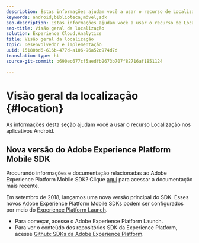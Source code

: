 ```yaml
---
description: Estas informações ajudam você a usar o recurso de Localização nos aplicativos do Android.
keywords: android;biblioteca;móvel;sdk
seo-description: Estas informações ajudam você a usar o recurso de Localização nos aplicativos do Android.
seo-title: Visão geral da localização
solution: Experience Cloud,Analytics
title: Visão geral da localização
topic: Desenvolvedor e implementação
uuid: 15180bd6-616b-477d-a106-96a52c974d7d
translation-type: ht
source-git-commit: b690ec677cf5aedfb2673b707f82716af1851124

---
```



# Visão geral da localização {#location}

As informações desta seção ajudam você a usar o recurso Localização nos aplicativos Android.

## Nova versão do Adobe Experience Platform Mobile SDK

Procurando informações e documentação relacionadas ao Adobe Experience Platform Mobile SDK? Clique [aqui](https://aep-sdks.gitbook.io/docs/) para acessar a documentação mais recente.

Em setembro de 2018, lançamos uma nova versão principal do SDK. Esses novos Adobe Experience Platform Mobile SDKs podem ser configurados por meio do [Experience Platform Launch](https://www.adobe.com/br/experience-platform/launch.html).

* Para começar, acesse o Adobe Experience Platform Launch.
* Para ver o conteúdo dos repositórios SDK da Experience Platform, acesse [Github: SDKs da Adobe Experience Platform](https://github.com/Adobe-Marketing-Cloud/acp-sdks).

